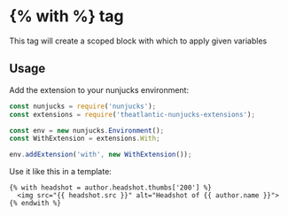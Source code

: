 # {% with %} tag

This tag will create a scoped block with which to apply given variables

## Usage

Add the extension to your nunjucks environment:

```javascript
const nunjucks = require('nunjucks');
const extensions = require('theatlantic-nunjucks-extensions');

const env = new nunjucks.Environment();
const WithExtension = extensions.With;

env.addExtension('with', new WithExtension());
```

Use it like this in a template:

```nunjucks
{% with headshot = author.headshot.thumbs['200'] %}
  <img src="{{ headshot.src }}" alt="Headshot of {{ author.name }}">
{% endwith %}
```
